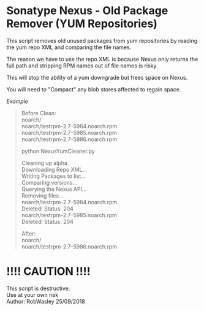 # Sonatype Nexus - Old Package Remover (YUM Repositories)

This script removes old unused packages from yum repositories by reading the yum repo XML and comparing the file names.  

The reason we have to use the repo XML is because Nexus only returns the full path and stripping RPM names out of file names is risky.    

This will stop the ability of a yum downgrade but frees space on Nexus.  

You will need to "Compact" any blob stores affected to regain space.  

_Example_  

>Before Clean:  
>noarch/  
>noarch/testrpm-2.7-5984.noarch.rpm  
>noarch/testrpm-2.7-5985.noarch.rpm  
>noarch/testrpm-2.7-5986.noarch.rpm  
>
>python NexusYumCleaner.py  
>  
>Cleaning up alpha  
>Downloading Repo XML...  
>Writing Packages to list...  
>Comparing versions...  
>Querying the Nexus API...  
>Removing files...  
>noarch/testrpm-2.7-5984.noarch.rpm  
>Deleted! Status: 204  
>noarch/testrpm-2.7-5985.noarch.rpm  
>Deleted! Status: 204  
>
>After:  
>noarch/   
>noarch/testrpm-2.7-5986.noarch.rpm  
>

# !!!! CAUTION !!!!  
This script is destructive.  
Use at your own risk  
Author: RobWasley 25/09/2018
